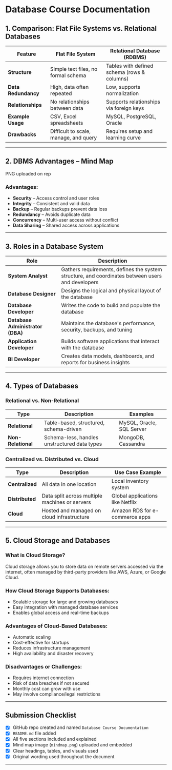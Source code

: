 # Database Course Documentation

## 1. Comparison: Flat File Systems vs. Relational Databases

| Feature            | Flat File System                     | Relational Database (RDBMS)                   |
|--------------------|--------------------------------------|-----------------------------------------------|
| **Structure**      | Simple text files, no formal schema  | Tables with defined schema (rows & columns)   |
| **Data Redundancy**| High, data often repeated            | Low, supports normalization                   |
| **Relationships**  | No relationships between data        | Supports relationships via foreign keys       |
| **Example Usage**  | CSV, Excel spreadsheets              | MySQL, PostgreSQL, Oracle                     |
| **Drawbacks**      | Difficult to scale, manage, and query| Requires setup and learning curve             |

---

## 2.  DBMS Advantages – Mind Map

PNG uploaded on rep

### Advantages:
-  **Security** – Access control and user roles
-  **Integrity** – Consistent and valid data
-  **Backup** – Regular backups prevent data loss
-  **Redundancy** – Avoids duplicate data
-  **Concurrency** – Multi-user access without conflict
-  **Data Sharing** – Shared access across applications

---

## 3.  Roles in a Database System

| Role                     | Description |
|--------------------------|-------------|
| **System Analyst**       | Gathers requirements, defines the system structure, and coordinates between users and developers |
| **Database Designer**    | Designs the logical and physical layout of the database |
| **Database Developer**   | Writes the code to build and populate the database |
| **Database Administrator (DBA)** | Maintains the database's performance, security, backups, and tuning |
| **Application Developer**| Builds software applications that interact with the database |
| **BI Developer**         | Creates data models, dashboards, and reports for business insights |

---

## 4.  Types of Databases

### Relational vs. Non-Relational

| Type              | Description                                      | Examples               |
|-------------------|--------------------------------------------------|------------------------|
| **Relational**     | Table-based, structured, schema-driven           | MySQL, Oracle, SQL Server |
| **Non-Relational** | Schema-less, handles unstructured data types     | MongoDB, Cassandra     |

### Centralized vs. Distributed vs. Cloud

| Type         | Description                                      | Use Case Example         |
|--------------|--------------------------------------------------|--------------------------|
| **Centralized**  | All data in one location                         | Local inventory system   |
| **Distributed**  | Data split across multiple machines or servers  | Global applications like Netflix |
| **Cloud**        | Hosted and managed on cloud infrastructure      | Amazon RDS for e-commerce apps  |

---

## 5.  Cloud Storage and Databases

### What is Cloud Storage?
Cloud storage allows you to store data on remote servers accessed via the internet, often managed by third-party providers like AWS, Azure, or Google Cloud.

### How Cloud Storage Supports Databases:
- Scalable storage for large and growing databases
- Easy integration with managed database services
- Enables global access and real-time backups

### Advantages of Cloud-Based Databases:
-  Automatic scaling
-  Cost-effective for startups
-  Reduces infrastructure management
-  High availability and disaster recovery

### Disadvantages or Challenges:
-  Requires internet connection
-  Risk of data breaches if not secured
-  Monthly cost can grow with use
-  May involve compliance/legal restrictions

---

##  Submission Checklist

- [x] GitHub repo created and named `Database Course Documentation`
- [x] `README.md` file added
- [x] All five sections included and explained
- [x] Mind map image (`mindmap.png`) uploaded and embedded
- [x] Clear headings, tables, and visuals used
- [x] Original wording used throughout the document

---
